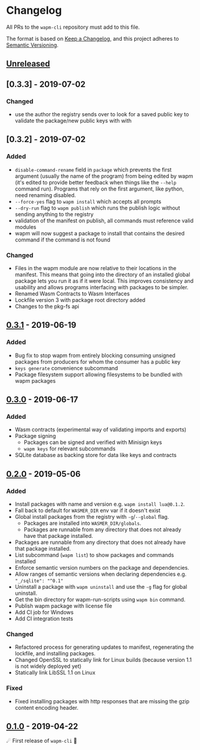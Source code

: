 # Changelog

All PRs to the `wapm-cli` repository must add to this file.

The format is based on [Keep a Changelog](https://keepachangelog.com/en/1.0.0/),
and this project adheres to [Semantic Versioning](https://semver.org/spec/v2.0.0.html).

## **[Unreleased]**

## [0.3.3] - 2019-07-02
### Changed
- use the author the registry sends over to look for a saved public key to validate the package/new public keys with with

## [0.3.2] - 2019-07-02
### Added
- `disable-command-rename` field in `package` which prevents the first argument (usually the name of the program) from being edited by wapm (it's edited to provide better feedback when things like the `--help` command run). Programs that rely on the first argument, like python, need renaming disabled.
- `--force-yes` flag to `wapm install` which accepts all prompts
- `--dry-run` flag to `wapm publish` which runs the publish logic without sending anything to the registry
- validation of the manifest on publish, all commands must reference valid modules
- wapm will now suggest a package to install that contains the desired command if the command is not found

### Changed
- Files in the wapm module are now relative to their locations in the manifest. This means that going into the directory of an installed global package lets you run it as if it were local. This improves consistency and usability and allows programs interfacing with packages to be simpler.
- Renamed Wasm Contracts to Wasm Interfaces
- Lockfile version 3 with package root directory added
- Changes to the pkg-fs api

## [0.3.1] - 2019-06-19
### Added
- Bug fix to stop wapm from entirely blocking consuming unsigned packages from producers for whom the consumer has a public key
- `keys generate` convenience subcommand
- Package filesystem support allowing filesystems to be bundled with wapm packages

## [0.3.0] - 2019-06-17
### Added
- Wasm contracts (experimental way of validating imports and exports)
- Package signing
  - Packages can be signed and verified with Minisign keys
  - `wapm keys` for relevant subcommands
- SQLite database as backing store for data like keys and contracts

## [0.2.0] - 2019-05-06
### Added
- Install packages with name and version e.g. `wapm install lua@0.1.2`.
- Fall back to default for `WASMER_DIR` env var if it doesn't exist
- Global install packages from the registry with `-g`/`--global` flag.
  - Packages are installed into `WASMER_DIR/globals`.
  - Packages are runnable from any directory that does not already have that package installed.
- Packages are runnable from any directory that does not already have that package installed.
- List subcommand (`wapm list`) to show packages and commands installed
- Enforce semantic version numbers on the package and dependencies.
- Allow ranges of semantic versions when declaring dependencies e.g. `"_/sqlite": "^0.1"`
- Uninstall a package with `wapm uninstall` and use the `-g` flag for global uninstall.
- Get the bin directory for wapm-run-scripts using `wapm bin` command.
- Publish wapm package with license file
- Add CI job for Windows
- Add CI integration tests
### Changed
- Refactored process for generating updates to manifest, regenerating the lockfile, and installing packages.
- Changed OpenSSL to statically link for Linux builds (because version 1.1 is not widely deployed yet)
- Statically link LibSSL 1.1 on Linux
### Fixed
- Fixed installing packages with http responses that are missing the gzip content encoding header.

## [0.1.0] - 2019-04-22
☄ First release of `wapm-cli` 🌌

[Unreleased]: https://github.com/wasmerio/wapm-cli/compare/v0.3.1...HEAD
[0.3.1]: https://github.com/wasmerio/wapm-cli/releases/tag/v0.3.1
[0.3.0]: https://github.com/wasmerio/wapm-cli/releases/tag/v0.3.0
[0.2.0]: https://github.com/wasmerio/wapm-cli/releases/tag/v0.2.0
[0.1.0]: https://github.com/wasmerio/wapm-cli/releases/tag/v0.1.0
